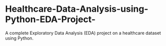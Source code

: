 # Healthcare-Data-Analysis-using-Python-EDA-Project-
A complete Exploratory Data Analysis (EDA) project on a healthcare dataset using Python.
